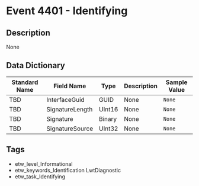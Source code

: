 # Event 4401 - Identifying

## Description
None

## Data Dictionary
|Standard Name|Field Name|Type|Description|Sample Value|
|---|---|---|---|---|
|TBD|InterfaceGuid|GUID|None|`None`|
|TBD|SignatureLength|UInt16|None|`None`|
|TBD|Signature|Binary|None|`None`|
|TBD|SignatureSource|UInt32|None|`None`|

## Tags
* etw_level_Informational
* etw_keywords_Identification LwtDiagnostic
* etw_task_Identifying